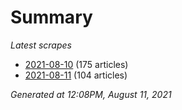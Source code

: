 # Summary
*Latest scrapes*
* [2021-08-10](https://github.com/nuuuwan/news_lk/blob/data/news_lk.2021-08-10.json) (175 articles)
* [2021-08-11](https://github.com/nuuuwan/news_lk/blob/data/news_lk.2021-08-11.json) (104 articles)

*Generated at 12:08PM, August 11, 2021*